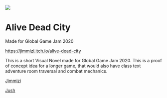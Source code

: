 ![](https://img.itch.zone/aW1nLzI5NDM3OTIucG5n/315x250%23c/V%2B3M%2FK.png)

# Alive Dead City
Made for Global Game Jam 2020

https://jimmizi.itch.io/alive-dead-city

This is a short Visual Novel made for Global Game Jam 2020. This is a proof of concept idea for a longer game, that would also have class text adventure room traversal and combat mechanics.

[Jimmizi](https://jimmizi.itch.io/)

[Jush](https://www.cephalo.io/)
